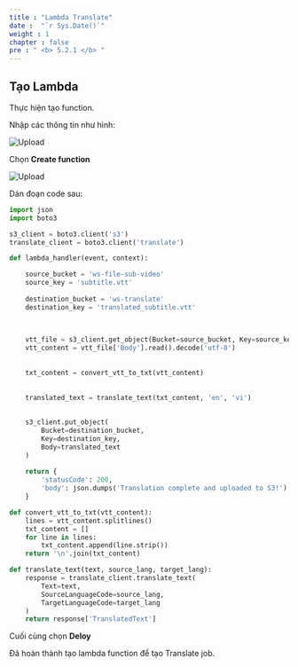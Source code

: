 ```yaml
---
title : "Lambda Translate"
date :  "`r Sys.Date()`" 
weight : 1 
chapter : false
pre : " <b> 5.2.1 </b> "
---
```



## Tạo Lambda

Thực hiện tạo function.

Nhập các thông tin như hình:

![Upload](/images/6.translate/n.png)

Chọn **Create function**

![Upload](/images/6.translate/n1.png)

Dán đoạn code sau:

```python
import json
import boto3

s3_client = boto3.client('s3')
translate_client = boto3.client('translate')

def lambda_handler(event, context):

    source_bucket = 'ws-file-sub-video'
    source_key = 'subtitle.vtt'
    
    destination_bucket = 'ws-translate'
    destination_key = 'translated_subtitle.vtt'
    

    
    vtt_file = s3_client.get_object(Bucket=source_bucket, Key=source_key)
    vtt_content = vtt_file['Body'].read().decode('utf-8')
    
    
    txt_content = convert_vtt_to_txt(vtt_content)
    
    
    translated_text = translate_text(txt_content, 'en', 'vi')
    
    
    s3_client.put_object(
        Bucket=destination_bucket, 
        Key=destination_key, 
        Body=translated_text
    )
    
    return {
        'statusCode': 200,
        'body': json.dumps('Translation complete and uploaded to S3!')
    }

def convert_vtt_to_txt(vtt_content):
    lines = vtt_content.splitlines()
    txt_content = []
    for line in lines:
        txt_content.append(line.strip())
    return '\n'.join(txt_content)

def translate_text(text, source_lang, target_lang):
    response = translate_client.translate_text(
        Text=text,
        SourceLanguageCode=source_lang,
        TargetLanguageCode=target_lang
    )
    return response['TranslatedText']
```

Cuối cùng chọn **Deloy**


Đã hoàn thành tạo lambda function để tạo Translate job.